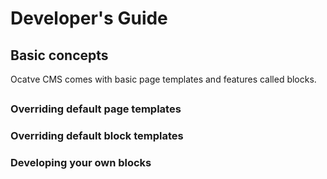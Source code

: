 Developer's Guide
=================

## Basic concepts

Ocatve CMS comes with basic page templates and features called blocks. 

## 



### Overriding default page templates

### Overriding default block templates

### Developing your own blocks

